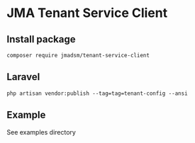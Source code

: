 # JMA Tenant Service Client

## Install package
```console
composer require jmadsm/tenant-service-client
```

## Laravel
```console
php artisan vendor:publish --tag=tag=tenant-config --ansi
```

## Example
See examples directory
